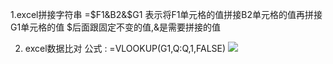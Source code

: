 1.excel拼接字符串
  =$F1&B2&$G1
  表示将F1单元格的值拼接B2单元格的值再拼接G1单元格的值
  $后面跟固定不变的值,&是需要拼接的值


2. excel数据比对
    公式 : =VLOOKUP(G1,Q:Q,1,FALSE)
    ![](assets/markdown-img-paste-20171019172650578.png)
